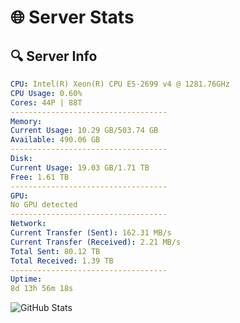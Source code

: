 # 🌐 Server Stats
## 🔍 Server Info
```yaml
CPU: Intel(R) Xeon(R) CPU E5-2699 v4 @ 1281.76GHz
CPU Usage: 0.60%
Cores: 44P | 88T
-----------------------------------
Memory:
Current Usage: 10.29 GB/503.74 GB
Available: 490.06 GB
-----------------------------------
Disk:
Current Usage: 19.03 GB/1.71 TB
Free: 1.61 TB
-----------------------------------
GPU:
No GPU detected
-----------------------------------
Network:
Current Transfer (Sent): 162.31 MB/s
Current Transfer (Received): 2.21 MB/s
Total Sent: 80.12 TB
Total Received: 1.39 TB
-----------------------------------
Uptime:
8d 13h 56m 18s
```
![GitHub Stats](https://img.shields.io/badge/Updated-2025-02-16_12:39:36-blue)